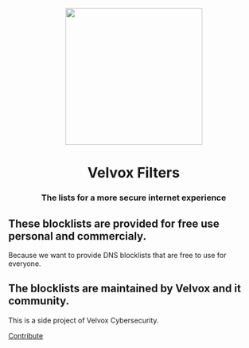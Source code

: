 <p align="center">
    <img width="275" src="https://security.velvox.net/images/logo.png" />
</p>

<h1 align="center">Velvox Filters</h1>
<h3 align="center">The lists for a more secure internet experience</h3>

## These blocklists are provided for free use personal and commercialy.
Because we want to provide DNS blocklists that are free to use for everyone.

## The blocklists are maintained by Velvox and it community.
This is a side project of Velvox Cybersecurity.

<a href="mailto:contribute@velvox.net">Contribute</a>
